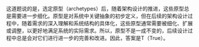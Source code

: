 这道题说的是，选定原型（archetypes）后，随着架构设计的推进，这些原型总是需要进一步细化。原型是对系统中关键抽象的初步定义，但在后续的架构设计过程中，随着需求的深入理解和系统结构的具体化，这些原型通常需要被细化、扩展或调整，以更好地满足系统的实际需求。所以，原型不是一成不变的，后续设计过程中总是会对它们进行进一步的完善和改进。因此，答案是T（True）。